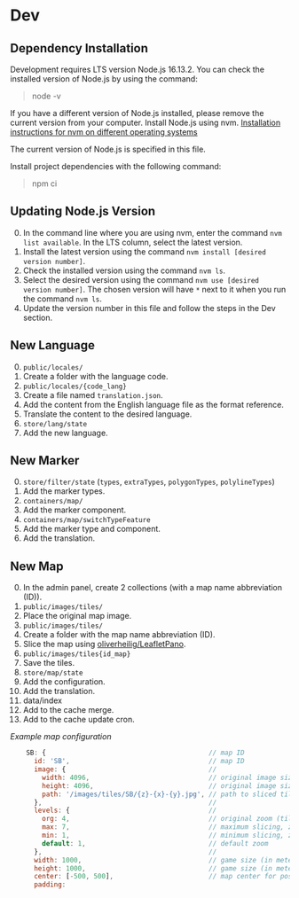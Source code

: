 # Dev

## Dependency Installation

Development requires LTS version Node.js 16.13.2.
You can check the installed version of Node.js by using the command:

> node -v

If you have a different version of Node.js installed, please remove the current version from your computer. Install Node.js using nvm.
[Installation instructions for nvm on different operating systems](https://github.com/nvm-sh/nvm#node-version-manager---)

The current version of Node.js is specified in this file.

Install project dependencies with the following command:

> npm ci

## Updating Node.js Version

0. In the command line where you are using nvm, enter the command `nvm list available`. In the LTS column, select the latest version.
1. Install the latest version using the command `nvm install [desired version number]`.
2. Check the installed version using the command `nvm ls`.
3. Select the desired version using the command `nvm use [desired version number]`. The chosen version will have `*` next to it when you run the command `nvm ls`.
4. Update the version number in this file and follow the steps in the Dev section.

## New Language

0. `public/locales/`
1. Create a folder with the language code.
2. `public/locales/{code_lang}`
3. Create a file named `translation.json`.
4. Add the content from the English language file as the format reference.
5. Translate the content to the desired language.
6. `store/lang/state`
7. Add the new language.

## New Marker

0. `store/filter/state` (`types`, `extraTypes`, `polygonTypes`, `polylineTypes`)
1. Add the marker types.
2. `containers/map/`
3. Add the marker component.
4. `containers/map/switchTypeFeature`
5. Add the marker type and component.
6. Add the translation.

## New Map

0. In the admin panel, create 2 collections (with a map name abbreviation (ID)).
1. `public/images/tiles/`
2. Place the original map image.
3. `public/images/tiles/`
4. Create a folder with the map name abbreviation (ID).
5. Slice the map using [oliverheilig/LeafletPano](https://github.com/oliverheilig/LeafletPano).
6. `public/images/tiles{id_map}`
7. Save the tiles.
8. `store/map/state`
9. Add the configuration.
10. Add the translation.
11. data/index
12. Add to the cache merge.
13. Add to the cache update cron.

_Example map configuration_

```js
    SB: {                                         // map ID
      id: 'SB',                                   // map ID
      image: {                                    //
        width: 4096,                              // original image size
        height: 4096,                             // original image size
        path: '/images/tiles/SB/{z}-{x}-{y}.jpg', // path to sliced tiles
      },                                          //
      levels: {                                   //
        org: 4,                                   // original zoom (tile size per zoom) taken from pano
        max: 7,                                   // maximum slicing, zoom 7
        min: 1,                                   // minimum slicing, zoom 1 (reduction of the original image)
        default: 1,                               // default zoom
      },                                          //
      width: 1000,                                // game size (in meters)
      height: 1000,                               // game size (in meters)
      center: [-500, 500],                        // map center for positioning
      padding: